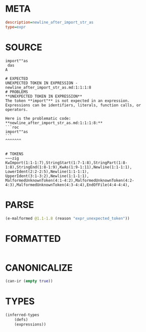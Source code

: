 # META
~~~ini
description=newline_after_import_str_as
type=expr
~~~
# SOURCE
~~~roc
import""as
 das
A
~~~
~~~
# EXPECTED
UNEXPECTED TOKEN IN EXPRESSION - newline_after_import_str_as.md:1:1:1:8
# PROBLEMS
**UNEXPECTED TOKEN IN EXPRESSION**
The token **import"** is not expected in an expression.
Expressions can be identifiers, literals, function calls, or operators.

Here is the problematic code:
**newline_after_import_str_as.md:1:1:1:8:**
```roc
import""as
```
^^^^^^^


# TOKENS
~~~zig
KwImport(1:1-1:7),StringStart(1:7-1:8),StringPart(1:8-1:8),StringEnd(1:8-1:9),KwAs(1:9-1:11),Newline(1:1-1:1),
LowerIdent(2:2-2:5),Newline(1:1-1:1),
UpperIdent(3:1-3:2),Newline(1:1-1:1),
MalformedUnknownToken(4:1-4:2),MalformedUnknownToken(4:2-4:3),MalformedUnknownToken(4:3-4:4),EndOfFile(4:4-4:4),
~~~
# PARSE
~~~clojure
(e-malformed @1.1-1.8 (reason "expr_unexpected_token"))
~~~
# FORMATTED
~~~roc

~~~
# CANONICALIZE
~~~clojure
(can-ir (empty true))
~~~
# TYPES
~~~clojure
(inferred-types
	(defs)
	(expressions))
~~~
